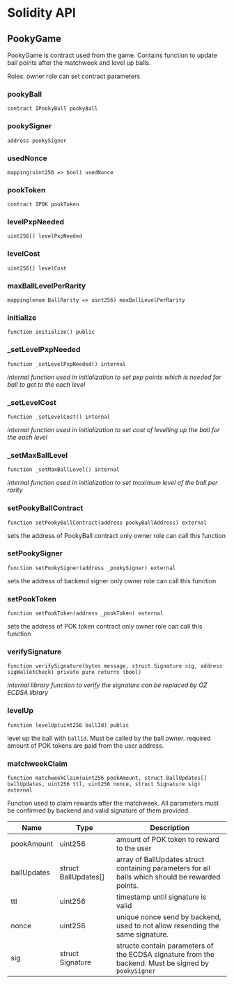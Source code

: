 # Solidity API

## PookyGame

PookyGame is contract used from the game. 
  Contains function to update ball points after the matchweek and level up balls.

Roles:
  owner role can set contract parameters

### pookyBall

```solidity
contract IPookyBall pookyBall
```

### pookySigner

```solidity
address pookySigner
```

### usedNonce

```solidity
mapping(uint256 => bool) usedNonce
```

### pookToken

```solidity
contract IPOK pookToken
```

### levelPxpNeeded

```solidity
uint256[] levelPxpNeeded
```

### levelCost

```solidity
uint256[] levelCost
```

### maxBallLevelPerRarity

```solidity
mapping(enum BallRarity => uint256) maxBallLevelPerRarity
```

### initialize

```solidity
function initialize() public
```

### _setLevelPxpNeeded

```solidity
function _setLevelPxpNeeded() internal
```

_internal function used in initialization to set pxp points 
  which is needed for ball to get to the each level_

### _setLevelCost

```solidity
function _setLevelCost() internal
```

_internal function used in initialization to set cost of levelling up
  the ball for the each level_

### _setMaxBallLevel

```solidity
function _setMaxBallLevel() internal
```

_internal function used in initialization to set maximum level of the ball per rarity_

### setPookyBallContract

```solidity
function setPookyBallContract(address pookyBallAddress) external
```

sets the address of PookyBall contract
only owner role can call this function

### setPookySigner

```solidity
function setPookySigner(address _pookySigner) external
```

sets the address of backend signer
only owner role can call this function

### setPookToken

```solidity
function setPookToken(address _pookToken) external
```

sets the address of POK token contract
only owner role can call this function

### verifySignature

```solidity
function verifySignature(bytes message, struct Signature sig, address sigWalletCheck) private pure returns (bool)
```

_internal library function to verify the signature
can be replaced by OZ ECDSA library_

### levelUp

```solidity
function levelUp(uint256 ballId) public
```

level up the ball with `ballId`. Must be called by the ball owner.
  required amount of POK tokens are paid from the user address.

### matchweekClaim

```solidity
function matchweekClaim(uint256 pookAmount, struct BallUpdates[] ballUpdates, uint256 ttl, uint256 nonce, struct Signature sig) external
```

Function used to claim rewards after the matchweek. 
All parameters must be confirmed by backend and valid signature of them provided.

| Name | Type | Description |
| ---- | ---- | ----------- |
| pookAmount | uint256 | amount of POK token to reward to the user |
| ballUpdates | struct BallUpdates[] | array of BallUpdates struct containing parameters for all balls which should be rewarded points. |
| ttl | uint256 | timestamp until signature is valid |
| nonce | uint256 | unique nonce send by backend, used to not allow resending the same signature. |
| sig | struct Signature | structe contain parameters of the ECDSA signature from the backend. Must be signed by `pookySigner` |

